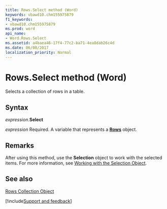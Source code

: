 ```yaml
---
title: Rows.Select method (Word)
keywords: vbawd10.chm155975879
f1_keywords:
- vbawd10.chm155975879
ms.prod: word
api_name:
- Word.Rows.Select
ms.assetid: a4baea46-17f4-77c2-ba71-4ea8dab26c4d
ms.date: 06/08/2017
localization_priority: Normal
---
```



# Rows.Select method (Word)

Selects a collection of rows in a table.


## Syntax

_expression_.**Select**

_expression_ Required. A variable that represents a **[Rows](Word.Rows.md)** object.


## Remarks

After using this method, use the  **Selection** object to work with the selected items. For more information, see [Working with the Selection Object](../word/Concepts/Working-with-Word/working-with-the-selection-object.md).


## See also


[Rows Collection Object](Word.rows.md)

[!include[Support and feedback](~/includes/feedback-boilerplate.md)]